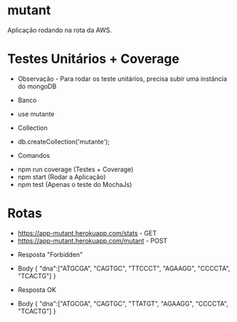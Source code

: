 # mutant

Aplicação rodando na rota da AWS.

# Testes Unitários + Coverage
- Observação - Para rodar os teste unitários, precisa subir uma instância do mongoDB
* Banco
- use mutante
* Collection
- db.createCollection('mutante');
* Comandos
- npm run coverage (Testes + Coverage)
- npm start (Rodar a Aplicação)
- npm test (Apenas o teste do MochaJs)

# Rotas

- https://app-mutant.herokuapp.com/stats - GET
- https://app-mutant.herokuapp.com/mutant - POST

* Resposta "Forbidden"
- Body
{
	"dna":["ATGCGA",
          "CAGTGC",
          "TTCCCT",
          "AGAAGG",
          "CCCCTA",
          "TCACTG"]
}
* Resposta OK
- Body
{
	"dna":["ATGCGA",
          "CAGTGC",
          "TTATGT",
          "AGAAGG",
          "CCCCTA",
          "TCACTG"]
}


